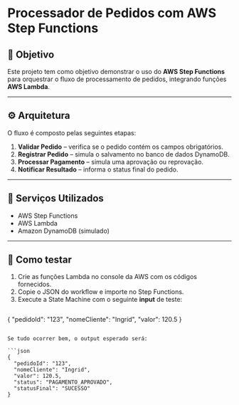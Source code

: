 # Processador de Pedidos com AWS Step Functions

## 🎯 Objetivo
Este projeto tem como objetivo demonstrar o uso do **AWS Step Functions** para orquestrar o fluxo de processamento de pedidos, integrando funções **AWS Lambda**.

---

## ⚙️ Arquitetura
O fluxo é composto pelas seguintes etapas:
1. **Validar Pedido** – verifica se o pedido contém os campos obrigatórios.
2. **Registrar Pedido** – simula o salvamento no banco de dados DynamoDB.
3. **Processar Pagamento** – simula uma aprovação ou reprovação.
4. **Notificar Resultado** – informa o status final do pedido.

---

## 🧩 Serviços Utilizados
- AWS Step Functions
- AWS Lambda
- Amazon DynamoDB (simulado)


---

## 🧪 Como testar
1. Crie as funções Lambda no console da AWS com os códigos fornecidos.
2. Copie o JSON do workflow e importe no Step Functions.
3. Execute a State Machine com o seguinte **input** de teste:
   ```json
 {
  "pedidoId": "123",
  "nomeCliente": "Ingrid",
  "valor": 120.5
}  
```

Se tudo ocorrer bem, o output esperado será:

```json
{
  "pedidoId": "123",
  "nomeCliente": "Ingrid",
  "valor": 120.5,
  "status": "PAGAMENTO_APROVADO",
  "statusFinal": "SUCESSO"
}
```


